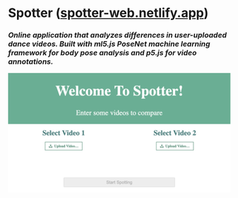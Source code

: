 # Spotter ([spotter-web.netlify.app](https://spotter-web.netlify.app/))
### *Online application that analyzes differences in user-uploaded dance videos. Built with ml5.js PoseNet machine learning framework for body pose analysis and p5.js for video annotations.*

![Image of Spotter Page](https://github.com/axk5209/spotter/blob/master/spotter.png)

